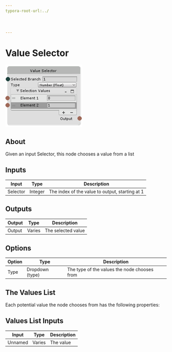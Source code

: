 ```yaml
---
typora-root-url:../



---
```


# Value Selector

![Value-Selector](/IMG/Value-Selector.png)

## About

Given an input Selector, this node chooses a value from a list

## Inputs

| Input    | Type    | Description                                     |
| -------- | ------- | ----------------------------------------------- |
| Selector | Integer | The index of the value to output, starting at 1 |


## Outputs

| Output | Type   | Description        |
| ------ | ------ | ------------------ |
| Output | Varies | The selected value |

## Options

| Option | Type            | Description                                  |
| ------ | --------------- | -------------------------------------------- |
| Type   | Dropdown (type) | The type of the values the node chooses from |

## The Values List

Each potential value the node chooses from has the following properties:

## Values List Inputs

| Input   | Type   | Description |
| ------- | ------ | ----------- |
| Unnamed | Varies | The value   |